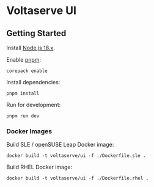 # Voltaserve UI

## Getting Started

Install [Node.js 18.x](https://nodejs.org).

Enable [pnpm](https://pnpm.io):

```shell
corepack enable
```

Install dependencies:

```shell
pnpm install
```

Run for development:

```shell
pnpm run dev
```

### Docker Images

Build SLE / openSUSE Leap Docker image:

```shell
docker build -t voltaserve/ui -f ./Dockerfile.sle .
```

Build RHEL Docker image:

```shell
docker build -t voltaserve/ui -f ./Dockerfile.rhel .
```
